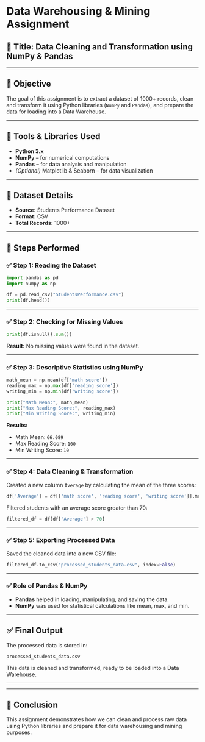 # Data Warehousing & Mining Assignment

## 📌 Title: Data Cleaning and Transformation using NumPy & Pandas

---

## 🎯 Objective

The goal of this assignment is to extract a dataset of 1000+ records, clean and transform it using Python libraries (`NumPy` and `Pandas`), and prepare the data for loading into a Data Warehouse.

---

## 🧰 Tools & Libraries Used

- **Python 3.x**
- **NumPy** – for numerical computations
- **Pandas** – for data analysis and manipulation
- *(Optional)* Matplotlib & Seaborn – for data visualization

---

## 📂 Dataset Details

- **Source:** Students Performance Dataset  
- **Format:** CSV  
- **Total Records:** 1000+

---

## 🔄 Steps Performed

### ✅ Step 1: Reading the Dataset

```python
import pandas as pd
import numpy as np

df = pd.read_csv("StudentsPerformance.csv")
print(df.head())
```

---

### ✅ Step 2: Checking for Missing Values

```python
print(df.isnull().sum())
```

**Result:** No missing values were found in the dataset.

---

### ✅ Step 3: Descriptive Statistics using NumPy

```python
math_mean = np.mean(df['math score'])
reading_max = np.max(df['reading score'])
writing_min = np.min(df['writing score'])

print("Math Mean:", math_mean)
print("Max Reading Score:", reading_max)
print("Min Writing Score:", writing_min)
```

**Results:**
- Math Mean: `66.089`
- Max Reading Score: `100`
- Min Writing Score: `10`

---

### ✅ Step 4: Data Cleaning & Transformation

Created a new column `Average` by calculating the mean of the three scores:

```python
df['Average'] = df[['math score', 'reading score', 'writing score']].mean(axis=1)
```

Filtered students with an average score greater than 70:

```python
filtered_df = df[df['Average'] > 70]
```

---

### ✅ Step 5: Exporting Processed Data

Saved the cleaned data into a new CSV file:

```python
filtered_df.to_csv("processed_students_data.csv", index=False)
```

---

### ✅ Role of Pandas & NumPy

- **Pandas** helped in loading, manipulating, and saving the data.
- **NumPy** was used for statistical calculations like mean, max, and min.

---

## ✅ Final Output

The processed data is stored in:
```
processed_students_data.csv
```

This data is cleaned and transformed, ready to be loaded into a Data Warehouse.

---

---

## 📌 Conclusion

This assignment demonstrates how we can clean and process raw data using Python libraries and prepare it for data warehousing and mining purposes.
